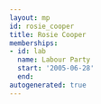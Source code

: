 ```yaml
---
layout: mp
id: rosie_cooper
title: Rosie Cooper
memberships:
- id: lab
  name: Labour Party
  start: '2005-06-28'
  end: 
autogenerated: true
---
```


